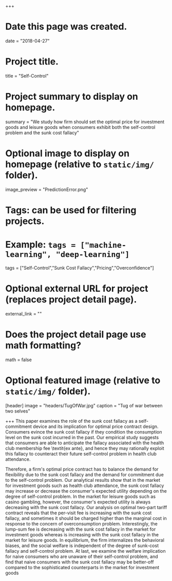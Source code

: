 +++
# Date this page was created.
date = "2018-04-27"

# Project title.
title = "Self-Control"

# Project summary to display on homepage.
summary = "We study how firm should set the optimal price for investment goods and leisure goods when consumers exhibit both the self-control problem and the sunk cost fallacy"

# Optional image to display on homepage (relative to `static/img/` folder).
image_preview = "PredictionError.png"

# Tags: can be used for filtering projects.
# Example: `tags = ["machine-learning", "deep-learning"]`
tags = ["Self-Control","Sunk Cost Fallacy","Pricing","Overconfidence"]

# Optional external URL for project (replaces project detail page).
external_link = ""

# Does the project detail page use math formatting?
math = false

# Optional featured image (relative to `static/img/` folder).
[header]
image = "headers/TugOfWar.jpg"
caption = "Tug of war between two selves"

+++
This paper examines the role of the sunk cost fallacy as a self-commitment device and its implication for optimal price contract design. Consumers evince the sunk cost fallacy if they condition the consumption level on the sunk cost incurred in the past. Our empirical study suggests that consumers are able to anticipate the fallacy associated with the health club membership fee \textit{ex ante}, and hence they may rationally exploit this fallacy to counteract their future self-control problem in health club attendance.

Therefore, a firm's optimal price contract has to balance the demand for flexibility due to the sunk cost fallacy and the demand for commitment due to the self-control problem. Our analytical results show that in the market for investment goods such as health club attendance, the sunk cost fallacy may increase or decrease the consumer's expected utility depending on the degree of self-control problem. In the market for leisure goods such as casino gambling, however, the consumer's expected utility is always decreasing with the sunk cost fallacy. Our analysis on optimal two-part tariff contract reveals that the per-visit fee is increasing with the sunk cost fallacy, and sometimes it should be charged higher than the marginal cost in response to the concern of overconsumption problem. Interestingly, the lump-sum fee is decreasing with the sunk cost fallacy in the market for investment goods whereas is increasing with the sunk cost fallacy in the market for leisure goods. In equilibrium, the firm internalizes the behavioral biases, and the social welfare is independent of the degree of sunk-cost fallacy and self-control problem. At last, we examine the welfare implication for naive consumers who are unaware of their self-control problem, and find that naive consumers with the sunk cost fallacy may be better-off compared to the sophisticated counterparts in the market for investment goods